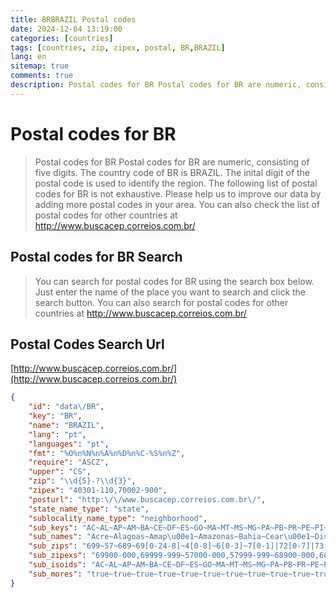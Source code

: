 ```yaml
---
title: BRBRAZIL Postal codes 
date: 2024-12-04 13:19:00
categories: [countries]
tags: [countries, zip, zipex, postal, BR,BRAZIL]
lang: en
sitemap: true
comments: true
description: Postal codes for BR Postal codes for BR are numeric, consisting of five digits. The country code of BR is BRAZIL. The inital digit of the postal code is used to identify the region. The following list of postal codes for BR is not exhaustive. Please help us to improve our data by adding more postal codes in your area. You can also check the list of postal codes for other countries at http://www.buscacep.correios.com.br/
---
```


# Postal codes for BR
> Postal codes for BR Postal codes for BR are numeric, consisting of five digits. The country code of BR is BRAZIL. The inital digit of the postal code is used to identify the region. The following list of postal codes for BR is not exhaustive. Please help us to improve our data by adding more postal codes in your area. You can also check the list of postal codes for other countries at http://www.buscacep.correios.com.br/

## Postal codes for BR Search 
> You can search for postal codes for BR using the search box below. Just enter the name of the place you want to search and click the search button. You can also search for postal codes for other countries at http://www.buscacep.correios.com.br/

## Postal Codes Search Url

[http://www.buscacep.correios.com.br/](http://www.buscacep.correios.com.br/)
```json
{
    "id": "data\/BR",
    "key": "BR",
    "name": "BRAZIL",
    "lang": "pt",
    "languages": "pt",
    "fmt": "%O%n%N%n%A%n%D%n%C-%S%n%Z",
    "require": "ASCZ",
    "upper": "CS",
    "zip": "\\d{5}-?\\d{3}",
    "zipex": "40301-110,70002-900",
    "posturl": "http:\/\/www.buscacep.correios.com.br\/",
    "state_name_type": "state",
    "sublocality_name_type": "neighborhood",
    "sub_keys": "AC~AL~AP~AM~BA~CE~DF~ES~GO~MA~MT~MS~MG~PA~PB~PR~PE~PI~RJ~RN~RS~RO~RR~SC~SP~SE~TO",
    "sub_names": "Acre~Alagoas~Amap\u00e1~Amazonas~Bahia~Cear\u00e1~Distrito Federal~Esp\u00edrito Santo~Goi\u00e1s~Maranh\u00e3o~Mato Grosso~Mato Grosso do Sul~Minas Gerais~Par\u00e1~Para\u00edba~Paran\u00e1~Pernambuco~Piau\u00ed~Rio de Janeiro~Rio Grande do Norte~Rio Grande do Sul~Rond\u00f4nia~Roraima~Santa Catarina~S\u00e3o Paulo~Sergipe~Tocantins",
    "sub_zips": "699~57~689~69[0-24-8]~4[0-8]~6[0-3]~7[0-1]|72[0-7]|73[0-6]~29~72[89]|73[7-9]|7[4-6]~65~78[0-8]~79~3~6[6-7]|68[0-8]~58~8[0-7]~5[0-6]~64~2[0-8]~59~9~76[89]|789~693~8[89]~[01][1-9]~49~77",
    "sub_zipexs": "69900-000,69999-999~57000-000,57999-999~68900-000,68999-999~69000-000,69400-123~40000-000,48999-999~60000-000,63999-999~70000-000,73500-123~29000-000,29999-999~72800-000,73700-123~65000-000,65999-999~78000-000,78899-999~79000-000,79999-999~30000-000,39999-999~66000-000,68899-999~58000-000,58999-999~80000-000,87999-999~50000-000,56999-999~64000-000,64999-999~20000-000,28999-999~59000-000,59999-999~90000-000,99999-999~76800-000,78900-000,78999-999~69300-000,69399-999~88000-000,89999-999~01000-000,13000-123~49000-000,49999-999~77000-000,77999-999",
    "sub_isoids": "AC~AL~AP~AM~BA~CE~DF~ES~GO~MA~MT~MS~MG~PA~PB~PR~PE~PI~RJ~RN~RS~RO~RR~SC~SP~SE~TO",
    "sub_mores": "true~true~true~true~true~true~true~true~true~true~true~true~true~true~true~true~true~true~true~true~true~true~true~true~true~true~true"
}
```
